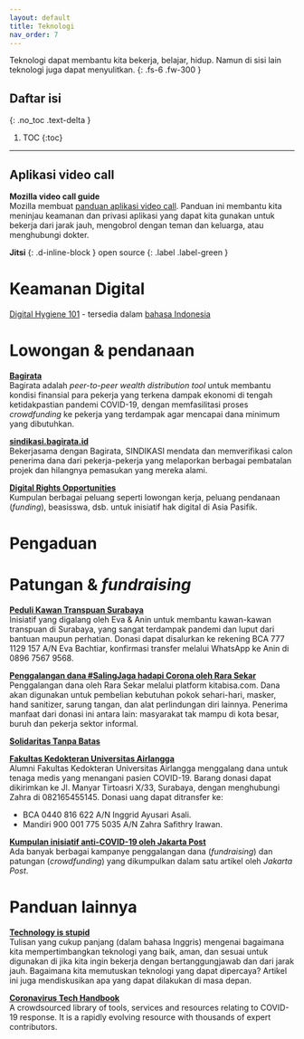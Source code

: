 ```yaml
---
layout: default
title: Teknologi
nav_order: 7
---
```


Teknologi dapat membantu kita bekerja, belajar, hidup. Namun di sisi lain teknologi juga dapat menyulitkan.
{: .fs-6 .fw-300 }

## Daftar isi
{: .no_toc .text-delta }

1. TOC
{:toc}

---

## Aplikasi video call

**Mozilla video call guide**  
Mozilla membuat [panduan aplikasi video call](https://foundation.mozilla.org/en/privacynotincluded/categories/video-call-apps/). Panduan ini membantu kita meninjau keamanan dan privasi aplikasi yang dapat kita gunakan untuk bekerja dari jarak jauh, mengobrol dengan teman dan keluarga, atau menghubungi dokter.

**Jitsi**
{: .d-inline-block }
open source
{: .label .label-green }

# Keamanan Digital

[Digital Hygiene 101](https://coconet.social/digital-hygiene-safety-security/) - tersedia dalam [bahasa Indonesia](https://coconet.social/digital-hygiene-safety-security-indonesia)

# Lowongan &amp; pendanaan

**[Bagirata](https://bagirata.id/)**  
Bagirata adalah _peer-to-peer wealth distribution tool_ untuk membantu kondisi finansial para pekerja yang terkena dampak ekonomi di tengah ketidakpastian pandemi COVID-19, dengan memfasilitasi proses _crowdfunding_ ke pekerja yang terdampak agar mencapai dana minimum yang dibutuhkan.

**[sindikasi.bagirata.id](https://sindikasi.bagirata.id)**  
Bekerjasama dengan Bagirata, SINDIKASI mendata dan memverifikasi calon penerima dana dari pekerja-pekerja yang melaporkan berbagai pembatalan projek dan hilangnya pemasukan yang mereka alami.

**[Digital Rights Opportunities](https://coconet.social/opportunities/)**  
Kumpulan berbagai peluang seperti lowongan kerja, peluang pendanaan (_funding_), beasisswa, dsb. untuk inisiatif hak digital di Asia Pasifik.

# Pengaduan



# Patungan &amp; _fundraising_

**[Peduli Kawan Transpuan Surabaya](https://www.instagram.com/p/CAU_IJPFuE_/)**  
Inisiatif yang digalang oleh Eva &amp; Anin untuk membantu kawan-kawan transpuan di Surabaya, yang sangat terdampak pandemi dan luput dari bantuan maupun perhatian. Donasi dapat disalurkan ke rekening BCA 777 1129 157 A/N Eva Bachtiar, konfirmasi transfer melalui WhatsApp ke Anin di 0896 7567 9568.

**[Penggalangan dana #SalingJaga hadapi Corona oleh Rara Sekar](https://kitabisa.com/campaign/bersamakitalawan)**  
Penggalangan dana oleh Rara Sekar melalui platform kitabisa.com. Dana akan digunakan untuk pembelian kebutuhan pokok sehari-hari,  masker, hand sanitizer, sarung tangan, dan alat perlindungan diri lainnya. Penerima manfaat dari donasi ini antara lain: masyarakat tak mampu di kota besar, buruh dan pekerja sektor informal.

**[Solidaritas Tanpa Batas](https://kitabisa.com/campaign/satucara)**

**[Fakultas Kedokteran Universitas Airlangga](https://www.thejakartapost.com/life/2020/03/20/anti-covid-19-initiatives-helping-indonesia-fight-the-outbreak.html)**  
Alumni Fakultas Kedokteran Universitas Airlangga menggalang dana untuk tenaga medis yang menangani pasien COVID-19. Barang donasi dapat dikirimkan ke Jl. Manyar Tirtoasri X/33, Surabaya, dengan menghubungi Zahra di 082165455145.
Donasi uang dapat ditransfer ke:
- BCA 0440 816 622 A/N Inggrid Ayusari Asali.
- Mandiri 900 001 775 5035 A/N Zahra Safithry Irawan.

**[Kumpulan inisiatif anti-COVID-19 oleh Jakarta Post](https://www.thejakartapost.com/life/2020/03/20/anti-covid-19-initiatives-helping-indonesia-fight-the-outbreak.html)**  
Ada banyak berbagai kampanye penggalangan dana (_fundraising_) dan patungan (_crowdfunding_) yang dikumpulkan dalam satu artikel oleh _Jakarta Post_.



# Panduan lainnya

**[Technology is stupid](https://tacticaltech.org/#/news/technology-is-stupid)**  
Tulisan yang cukup panjang (dalam bahasa Inggris) mengenai bagaimana kita mempertimbangkan teknologi yang baik, aman, dan sesuai untuk digunakan di jika kita ingin bekerja dengan bertanggungjawab dan dari jarak jauh. Bagaimana kita memutuskan teknologi yang dapat dipercaya? Artikel ini juga mendiskusikan apa yang dapat dilakukan di masa depan.

**[Coronavirus Tech Handbook](https://coronavirustechhandbook.com/contents)**  
 A crowdsourced library of tools, services and resources relating to COVID-19 response. It is a rapidly evolving resource with thousands of expert contributors.
